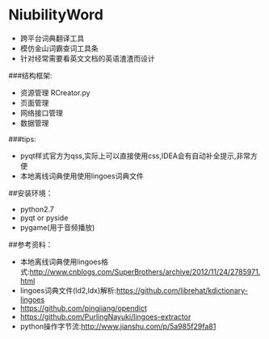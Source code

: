 # NiubilityWord
* 跨平台词典翻译工具
* 模仿金山词霸查词工具条
* 针对经常需要看英文文档的英语渣渣而设计

###结构框架:
* 资源管理 RCreator.py
* 页面管理
* 网络接口管理
* 数据管理

###tips:
* pyqt样式官方为qss,实际上可以直接使用css,IDEA会有自动补全提示,非常方便
* 本地离线词典使用使用lingoes词典文件

##安装环境：
* python2.7
* pyqt or pyside
* pygame(用于音频播放)

##参考资料：
* 本地离线词典使用lingoes格式:http://www.cnblogs.com/SuperBrothers/archive/2012/11/24/2785971.html
* lingoes词典文件(ld2,ldx)解析:https://github.com/librehat/kdictionary-lingoes
* https://github.com/pingjiang/opendict
* https://github.com/PurlingNayuki/lingoes-extractor
* python操作字节流:http://www.jianshu.com/p/5a985f29fa81
